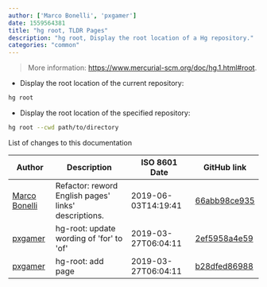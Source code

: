 ```yaml
---
author: ['Marco Bonelli', 'pxgamer']
date: 1559564381
title: "hg root, TLDR Pages"
description: "hg root, Display the root location of a Hg repository."
categories: "common"
---
```

> More information: <https://www.mercurial-scm.org/doc/hg.1.html#root>.

- Display the root location of the current repository:

```bash
hg root
```

- Display the root location of the specified repository:

```bash
hg root --cwd path/to/directory
```
List of changes to this documentation


Author | Description | ISO 8601 Date | GitHub link
------|-----|-----|-----
[Marco Bonelli](mailto:marco@mebeim.net) | Refactor: reword English pages' links' descriptions. | 2019-06-03T14:19:41 | [66abb98ce935](https://github.com/tldr-pages/tldr/commit/66abb98ce935c0f4516bf30c4d6da72180d5a3ab)
[pxgamer](mailto:owzie123@gmail.com) | hg-root: update wording of 'for' to 'of' | 2019-03-27T06:04:11 | [2ef5958a4e59](https://github.com/tldr-pages/tldr/commit/2ef5958a4e59fbecf29f1c93c80ada36121a4b0a)
[pxgamer](mailto:owzie123@gmail.com) | hg-root: add page | 2019-03-27T06:04:11 | [b28dfed86988](https://github.com/tldr-pages/tldr/commit/b28dfed869889767b19905db4b1070b09876771d)

